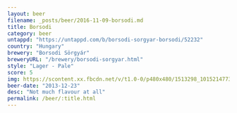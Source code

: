 ```yaml
---
layout: beer
filename: _posts/beer/2016-11-09-borsodi.md
title: Borsodi
category: beer
untappd: "https://untappd.com/b/borsodi-sorgyar-borsodi/52232"
country: "Hungary"
brewery: "Borsodi Sörgyár"
breweryURL: "/brewery/borsodi-sorgyar.html"
style: "Lager - Pale"
score: 5
img: https://scontent.xx.fbcdn.net/v/t1.0-0/p480x480/1513298_10152147733513745_1123080804_n.jpg?oh=6fe21c7b9b23ae619564d97967144b36&oe=59C98FD7
beer-date: "2013-12-23"
desc: "Not much flavour at all"
permalink: /beer/:title.html
---
```

